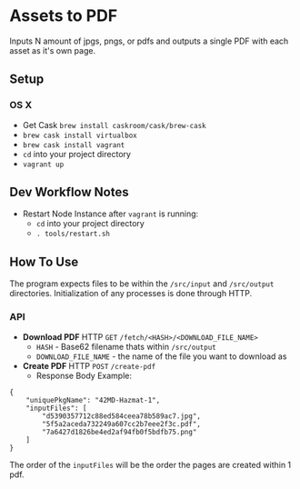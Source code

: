 # Assets to PDF
Inputs N amount of jpgs, pngs, or pdfs and outputs a single PDF with each asset as it's own page.

## Setup
### OS X
- Get Cask `brew install caskroom/cask/brew-cask`
- `brew cask install virtualbox`
- `brew cask install vagrant`
- `cd` into your project directory
- `vagrant up`

## Dev Workflow Notes
- Restart Node Instance after `vagrant` is running:
  - `cd` into your project directory
  - `. tools/restart.sh`  
  
## How To Use
The program expects files to be within the `/src/input` and `/src/output` directories. 
Initialization of any processes is done through HTTP.

### API

- **Download PDF** HTTP `GET` `/fetch/<HASH>/<DOWNLOAD_FILE_NAME>`
  - `HASH` - Base62 filename thats within `/src/output`
  - `DOWNLOAD_FILE_NAME` - the name of the file you want to download as
- **Create PDF** HTTP `POST` `/create-pdf`
  - Response Body Example:
```
{
	"uniquePkgName": "42MD-Hazmat-1",
	"inputFiles": [
		"d5390357712c88ed584ceea78b589ac7.jpg",
		"5f5a2aceda732249a607cc2b7eee2f3c.pdf",
		"7a6427d1826be4ed2af94fb0f5bdfb75.png"
	]
}
```

The order of the `inputFiles` will be the order the pages are created within 1 pdf.
